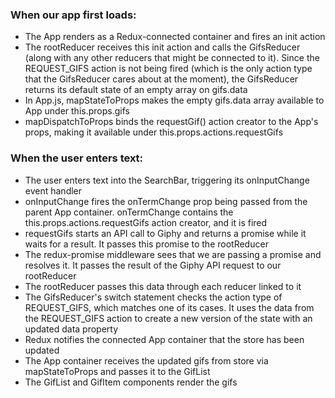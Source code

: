 ### When our app first loads:

- The App renders as a Redux-connected container and fires an init action
- The rootReducer receives this init action and calls the GifsReducer (along with any other reducers that might be connected to it). Since the REQUEST_GIFS action is not being fired (which is the only action type that the GifsReducer cares about at the moment), the GifsReducer returns its default state of an empty array on gifs.data
- In App.js, mapStateToProps makes the empty gifs.data array available to App under this.props.gifs
- mapDispatchToProps binds the requestGif() action creator to the App's props, making it available under this.props.actions.requestGifs

### When the user enters text:

- The user enters text into the SearchBar, triggering its onInputChange event handler
- onInputChange fires the onTermChange prop being passed from the parent App container. onTermChange contains the this.props.actions.requestGifs action creator, and it is fired
- requestGifs starts an API call to Giphy and returns a promise while it waits for a result. It passes this promise to the rootReducer
- The redux-promise middleware sees that we are passing a promise and resolves it. It passes the result of the Giphy API request to our rootReducer
- The rootReducer passes this data through each reducer linked to it
- The GifsReducer's switch statement checks the action type of REQUEST_GIFS, which matches one of its cases. It uses the data from the REQUEST_GIFS action to create a new version of the state with an updated data property
- Redux notifies the connected App container that the store has been updated
- The App container receives the updated gifs from store via mapStateToProps and passes it to the GifList
- The GifList and GifItem components render the gifs
